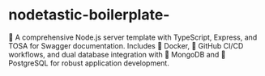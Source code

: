 # nodetastic-boilerplate-
🚀 A comprehensive Node.js server template with TypeScript, Express, and TOSA for Swagger documentation. Includes 🐳 Docker, 🔄 GitHub CI/CD workflows, and dual database integration with 🍃 MongoDB and 🐘 PostgreSQL for robust application development.
